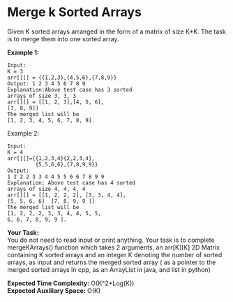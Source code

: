 # Merge k Sorted Arrays

Given K sorted arrays arranged in the form of a matrix of size K*K. The task is to merge them into one sorted array.

**Example 1:**
```
Input:
K = 3
arr[][] = {{1,2,3},{4,5,6},{7,8,9}}
Output: 1 2 3 4 5 6 7 8 9
Explanation:Above test case has 3 sorted
arrays of size 3, 3, 3
arr[][] = [[1, 2, 3],[4, 5, 6], 
[7, 8, 9]]
The merged list will be 
[1, 2, 3, 4, 5, 6, 7, 8, 9].
```
Example 2:
```
Input:
K = 4
arr[][]={{1,2,3,4}{2,2,3,4},
         {5,5,6,6},{7,8,9,9}}
Output:
1 2 2 2 3 3 4 4 5 5 6 6 7 8 9 9 
Explanation: Above test case has 4 sorted
arrays of size 4, 4, 4, 4
arr[][] = [[1, 2, 2, 2], [3, 3, 4, 4],
[5, 5, 6, 6]  [7, 8, 9, 9 ]]
The merged list will be 
[1, 2, 2, 2, 3, 3, 4, 4, 5, 5, 
6, 6, 7, 8, 9, 9 ].
```
**Your Task:**<br>
You do not need to read input or print anything. Your task is to complete mergeKArrays() function which takes 2 arguments, an arr[K][K] 2D Matrix containing K sorted arrays and an integer K denoting the number of sorted arrays, as input and returns the merged sorted array ( as a pointer to the merged sorted arrays in cpp, as an ArrayList in java, and list in python)

**Expected Time Complexity:** O(K^2*Log(K))<br>
**Expected Auxiliary Space:** O(K)
